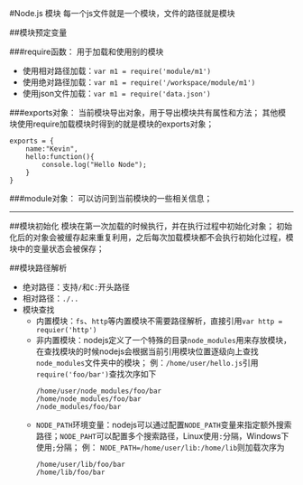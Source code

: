 #Node.js 模块
每一个js文件就是一个模块，文件的路径就是模块

##模块预定变量

###require函数：
用于加载和使用别的模块

+ 使用相对路径加载：`var m1 = require('module/m1')`
+ 使用绝对路径加载：`var m1 = require('/workspace/module/m1')`
+ 使用json文件加载：`var m1 = require('data.json')`

###exports对象：
当前模块导出对象，用于导出模块共有属性和方法；
其他模块使用require加载模块时得到的就是模块的exports对象；

	exports = {
		name:"Kevin",
		hello:function(){
			console.log("Hello Node");
		}
	}

###module对象：
可以访问到当前模块的一些相关信息；

<hr>

##模块初始化
模块在第一次加载的时候执行，并在执行过程中初始化对象；
初始化后的对象会被缓存起来重复利用，之后每次加载模块都不会执行初始化过程，模块中的变量状态会被保存；

##模块路径解析
+ 绝对路径：支持`/`和`C:`开头路径
+ 相对路径：`./..`
+ 模块查找
	* 内置模块：`fs`、`http`等内置模块不需要路径解析，直接引用`var http = requier('http')`
	* 非内置模块：nodejs定义了一个特殊的目录`node_modules`用来存放模块，在查找模块的时候nodejs会根据当前引用模块位置逐级向上查找`node_modules`文件夹中的模块；
	  例：`/home/user/hello.js`引用`require('foo/bar')`查找次序如下
	  ```
	  /home/user/node_modules/foo/bar
	  /home/node_modules/foo/bar
	  /node_modules/foo/bar
	  ```
	* `NODE_PATH`环境变量：nodejs可以通过配置`NODE_PATH`变量来指定额外搜索路径；`NODE_PAHT`可以配置多个搜索路径，Linux使用`:`分隔，Windows下使用`;`分隔；
	  例： `NODE_PATH=/home/user/lib:/home/lib`则加载次序为
	  ```
	  /home/user/lib/foo/bar
	  /home/lib/foo/bar
	  ```
